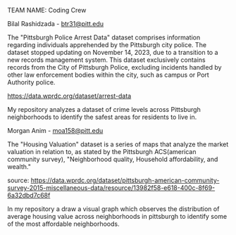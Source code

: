 TEAM NAME: Coding Crew

Bilal Rashidzada - btr31@pitt.edu

The "Pittsburgh Police Arrest Data" dataset comprises information regarding individuals apprehended by the Pittsburgh city police. The dataset stopped updating on November 14, 2023, due to a transition to a new records management system. This dataset exclusively contains records from the City of Pittsburgh Police, excluding incidents handled by other law enforcement bodies within the city, such as campus or Port Authority police.

https://data.wprdc.org/dataset/arrest-data

My repository analyzes a dataset of crime levels across Pittsburgh neighborhoods to identify the safest areas for residents to live in.



Morgan Anim - moa158@pitt.edu

The "Housing Valuation" dataset is a series of maps that analyze the market valuation in relation to, as stated by the Pittsburgh ACS(american community survey), "Neighborhood quality, Household affordability, and wealth." 

source: https://data.wprdc.org/dataset/pittsburgh-american-community-survey-2015-miscellaneous-data/resource/13982f58-e618-400c-8f69-6a32dbd7c68f

In my repository a draw a visual graph which observes the distribution of  average housing value across neighborhoods in pittsburgh to identify some of the most affordable neighborhoods.
